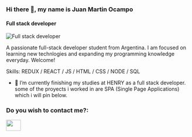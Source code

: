 ### Hi there 👋, my name is Juan Martin Ocampo
#### Full stack developer
![Full stack developer](file:///D:/Users/Usuario/Downloads/hello_World!.png)

A passionate full-stack developer student from Argentina. I am focused on learning new technlogies and expanding my programming knowledge everyday. Welcome!

Skills: REDUX / REACT / JS / HTML / CSS / NODE / SQL

- 🔭 I’m currently finishing my studies at HENRY as a full stack developer.
some of the proyects i worked in are SPA (Single Page Applications) which i will pin below.


<h3 align="left">Do you wish to contact me?:</h3>
<p align="left">

<a href="https://www.linkedin.com/in/juan-martin-ocampo/" target="blank"><img align="center" src="https://cdn.jsdelivr.net/npm/simple-icons@3.0.1/icons/twitter.svg" alt="" height="30" width="40" /></a>

</p>




